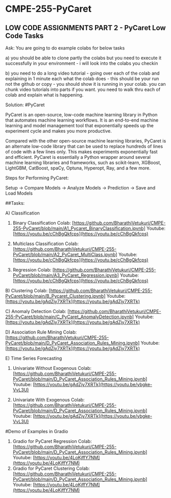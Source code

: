 # CMPE-255-PyCaret
## LOW CODE ASSIGNMENTS PART 2 - PyCaret Low Code Tasks

Ask: 
You are going to do example colabs for below tasks 

a) you should be able to clone partly the colabs but you need to execute it successfully in your environment - i will look into the colabs you checkin 

b) you need to do a long video tutorial - going over each of the colab and explaining in 1 minute each what the colab does - this should be your run not the github or copy - you should show it is running in your colab.  you can chunk video tutorials into parts if you want. you need to walk thru each of  colab and explain what is happening.

Solution:
#PyCaret

PyCaret is an open-source, low-code machine learning library in Python that automates machine learning workflows. It is an end-to-end machine learning and model management tool that exponentially speeds up the experiment cycle and makes you more productive.

Compared with the other open-source machine learning libraries, PyCaret is an alternate low-code library that can be used to replace hundreds of lines of code with a few lines only. This makes experiments exponentially fast and efficient. PyCaret is essentially a Python wrapper around several machine learning libraries and frameworks, such as scikit-learn, XGBoost, LightGBM, CatBoost, spaCy, Optuna, Hyperopt, Ray, and a few more.

Steps for Performing PyCaret:

Setup -> Compare Models -> Analyze Models -> Prediction -> Save and Load Models

##Tasks:

A) Classification 

  1. Binary Classification
     Colab: [https://github.com/BharathiVetukuri/CMPE-255-PyCaret/blob/main/A1_Pycaret_BinaryClassification.ipynb]
     Youtube: [https://youtu.be/cChBgQkfcps](https://youtu.be/cChBgQkfcps)
     
  2. Multiclass Classification
     Colab: [https://github.com/BharathiVetukuri/CMPE-255-PyCaret/blob/main/A2_PyCaret_MultiClass.ipynb]
     Youtube: [https://youtu.be/cChBgQkfcps](https://youtu.be/cChBgQkfcps)
     
  3. Regression
     Colab: [https://github.com/BharathiVetukuri/CMPE-255-PyCaret/blob/main/A3_PyCaret_Regression.ipynb]
     Youtube: [https://youtu.be/cChBgQkfcps](https://youtu.be/cChBgQkfcps)

B) Clustering
      Colab: [https://github.com/BharathiVetukuri/CMPE-255-PyCaret/blob/main/B_Pycaret_Clustering.ipynb]
      Youtube: [https://youtu.be/gAdZjy7XRTk](https://youtu.be/gAdZjy7XRTk)

C) Anomaly Detection
      Colab: [https://github.com/BharathiVetukuri/CMPE-255-PyCaret/blob/main/C_PyCaret_AnomalyDetection.ipynb]
      Youtube: [https://youtu.be/gAdZjy7XRTk](https://youtu.be/gAdZjy7XRTk)

D) Association Rule Mining
      Colab: [https://github.com/BharathiVetukuri/CMPE-255-PyCaret/blob/main/D_PyCaret_Association_Rules_Mining.ipynb]
      Youtube: [https://youtu.be/gAdZjy7XRTk](https://youtu.be/gAdZjy7XRTk)

E) Time Series Forecasting

  1. Univariate Without Exogenous
       Colab: [https://github.com/BharathiVetukuri/CMPE-255-PyCaret/blob/main/D_PyCaret_Association_Rules_Mining.ipynb]
       Youtube: [https://youtu.be/gAdZjy7XRTk](https://youtu.be/ybgke-VvL3U)
     
  2. Univariate With Exogenous
       Colab: [https://github.com/BharathiVetukuri/CMPE-255-PyCaret/blob/main/D_PyCaret_Association_Rules_Mining.ipynb]
       Youtube: [https://youtu.be/gAdZjy7XRTk](https://youtu.be/ybgke-VvL3U)

#Demo of Examples in Gradio

1. Gradio for PyCaret Regression
       Colab: [https://github.com/BharathiVetukuri/CMPE-255-PyCaret/blob/main/D_PyCaret_Association_Rules_Mining.ipynb]
       Youtube: [https://youtu.be/4LoKjffY7NM](https://youtu.be/4LoKjffY7NM)
2. Gradio for PyCaret Clustering
       Colab: [https://github.com/BharathiVetukuri/CMPE-255-PyCaret/blob/main/D_PyCaret_Association_Rules_Mining.ipynb]
       Youtube: [https://youtu.be/4LoKjffY7NM](https://youtu.be/4LoKjffY7NM)

